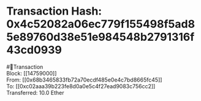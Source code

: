 
Transaction Hash: 0x4c52082a06ec779f155498f5ad85e89760d38e51e984548b2791316f43cd0939
====================================================================================
  
#💸Transaction  
Block: [[14759000]]  
From: [[0x68b3465833fb72a70ecdf485e0e4c7bd8665fc45]]  
To: [[0xc02aaa39b223fe8d0a0e5c4f27ead9083c756cc2]]  
Transferred: 10.0 Ether